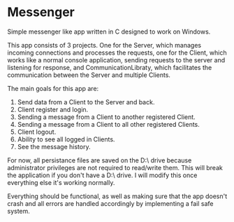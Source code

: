 # Messenger
Simple messenger like app written in C designed to work on Windows.

This app consists of 3 projects. One for the Server, which manages incoming connections and processes the requests, one for the Client, which works like a normal console application, sending requests to the server and listening for response, and CommunicationLibraty, which facilitates the communication between the Server and multiple Clients.

The main goals for this app are:

1. Send data from a Client to the Server and back.
2. Client register and login.
3. Sending a message from a Client to another registered Client.
4. Sending a message from a Client to all other registered Clients.
5. Client logout.
6. Ability to see all logged in Clients.
7. See the message history.

For now, all persistance files are saved on the D:\ drive because administrator privileges are not required to read/write them. This will break the application if you don't have a D:\ drive. I will modify this once everything else it's working normally.

Everything should be functional, as well as making sure that the app doesn't crash and all errors are handled accordingly by implementing a fail safe system.
